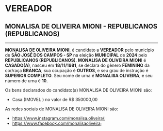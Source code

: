 # VEREADOR
## MONALISA DE OLIVEIRA MIONI - REPUBLICANOS (REPUBLICANOS)
---
**MONALISA DE OLIVEIRA MIONI**, é candidato a **VEREADOR** pelo município de **SÃO JOSÉ DOS CAMPOS - SP** na eleição **MUNICIPAL** de **2024** pelo **REPUBLICANOS (REPUBLICANOS)**.
**MONALISA DE OLIVEIRA MIONI** é **CASADO(A)**, nasceu em **18/11/1981**, se declara do gênero **FEMININO** da cor/raça **BRANCA**, sua ocupação é **OUTROS**, e seu grau de instrução é **SUPERIOR COMPLETO**.
Seu nome de urna é **MONALISA OLIVEIRA**, e seu número de urna é **10**.

Os bens declarados do candidato(a) MONALISA DE OLIVEIRA MIONI são: 
- Casa (IMOVEL ) no valor de R$ 350000,00

As redes sociais de MONALISA DE OLIVEIRA MIONI são:
-  https://www.instagram.com/monalisa.oliveira/;
- https://www.facebook.com/monalisaoliveira;